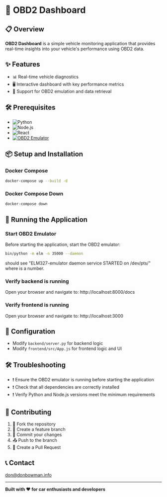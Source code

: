 # 🚗 OBD2 Dashboard

## 📋 Overview

**OBD2 Dashboard** is a simple vehicle monitoring application that provides real-time insights into your vehicle's performance using OBD2 data.

## ✨ Features

- 📊 Real-time vehicle diagnostics
- 🖥️ Interactive dashboard with key performance metrics
- 🔧 Support for OBD2 emulation and data retrieval

## 🛠️ Prerequisites

- ![Python](https://img.shields.io/badge/Python-3.8+-blue)
- ![Node.js](https://img.shields.io/badge/Node.js-14+-green)
- ![React](https://img.shields.io/badge/React-16+-lightblue)
- [![OBD2 Emulator](https://img.shields.io/badge/ELM327-emulator-blue)](https://github.com/Ircama/ELM327-emulator)

## 📦 Setup and Installation

### Docker Compose

```bash
docker-compose up --build -d
```

### Docker Compose Down

```bash
docker-compose down
```

## 🚀 Running the Application

### Start OBD2 Emulator

Before starting the application, start the OBD2 emulator:
```bash
bin/python -m elm -n 35000 --daemon
```
should see "ELM327-emulator daemon service STARTED on  /dev/pts/<x>" where <x> is a number.

### Verify backend is running

Open your browser and navigate to:
 http://localhost:8000/docs

### Verify frontend is running

Open your browser and navigate to:
 http://localhost:3000


 

## 🔧 Configuration

- Modify `backend/server.py` for backend logic
- Modify `frontend/src/App.js` for frontend logic and UI

## 🛠️ Troubleshooting

- ❗ Ensure the OBD2 emulator is running before starting the application
- ❗ Check that all dependencies are correctly installed
- ❗ Verify Python and Node.js versions meet the minimum requirements

## 🤝 Contributing

1. 🍴 Fork the repository
2. 🌿 Create a feature branch
3. 💾 Commit your changes
4. 📤 Push to the branch
5. 🔀 Create a Pull Request

<!-- ## 📄 License

*[Specify your project's license]* -->

## 📞 Contact

don@donbowman.info

---

**Built with ❤️ for car enthusiasts and developers**